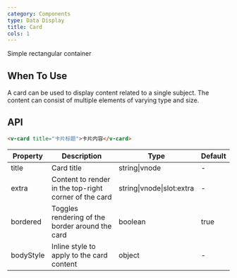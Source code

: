 ```yaml
---
category: Components
type: Data Display
title: Card
cols: 1
---
```


Simple rectangular container

## When To Use

A card can be used to display content related to a single subject. The content can consist of multiple elements of varying type and size.

## API

```html
<v-card title="卡片标题">卡片内容</v-card>
```

| Property     | Description           | Type     | Default       |
|----------|----------------|----------|--------------|
| title    | Card title | string\|vnode   |  -  |
| extra    | Content to render in the top-right corner of the card | string\|vnode\|slot:extra     | - |
| bordered | Toggles rendering of the border around the card | boolean   |  true  |
| bodyStyle | Inline style to apply to the card content | object   |  -  |
